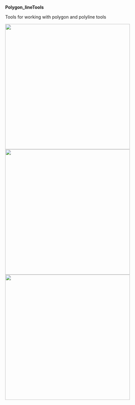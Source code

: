 ****Polygon_lineTools****

Tools for working with polygon and polyline tools

<a href="url"><img src="https://github.com/Dan-Patterson/tools_pro/blob/master/Polygon_lineTools/Images/Densify.png" align="left" height="400" width="400" ></a>

<a href="url"><img src="https://github.com/Dan-Patterson/tools_pro/blob/master/Polygon_lineTools/Images/Split_poly_features.png" align="left" width="400" ></a>

<a href="url"><img src="https://github.com/Dan-Patterson/tools_pro/blob/master/Polygon_lineTools/Images/sampling_grid_results.png" align="left" width="400" ></a>
